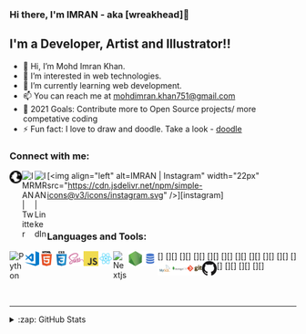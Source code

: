 ### Hi there, I'm IMRAN - aka [wreakhead]👋

## I'm a Developer, Artist and Illustrator!!

- 👋 Hi, I’m Mohd Imran Khan.
- 👀 I’m interested in web technologies.
- 🌱 I’m currently learning web development.
- 📫 You can reach me at mohdimran.khan751@gmail.com
- 🥅 2021 Goals: Contribute more to Open Source projects/ more competative coding
- ⚡ Fun fact: I love to draw and doodle. Take a look - [doodle]

### Connect with me:

[<img align="left" alt="webportfolio-nextjs.vercel.app/" width="22px" src="https://raw.githubusercontent.com/iconic/open-iconic/master/svg/globe.svg" />][website]

<!-- [<img align="left" alt=" | YouTube" width="22px" src="https://cdn.jsdelivr.net/npm/simple-icons@v3/icons/youtube.svg" />][youtube] -->

[<img align="left" alt="IMRAN | Twitter" width="22px" src="https://cdn.jsdelivr.net/npm/simple-icons@v3/icons/twitter.svg" />][twitter]
[<img align="left" alt="IMRAN | LinkedIn" width="22px" src="https://cdn.jsdelivr.net/npm/simple-icons@v3/icons/linkedin.svg" />][linkedin]
[<img align="left" alt=IMRAN | Instagram" width="22px" src="https://cdn.jsdelivr.net/npm/simple-icons@v3/icons/instagram.svg" />][instagram]

<br />

### Languages and Tools:

[<img align="left" alt="Python" width="26px" src="https://cdn4.iconfinder.com/data/icons/logos-and-brands/512/267_Python_logo-512.png" />]
[<img align="left" alt="Visual Studio Code" width="26px" src="https://raw.githubusercontent.com/github/explore/80688e429a7d4ef2fca1e82350fe8e3517d3494d/topics/visual-studio-code/visual-studio-code.png" />][]
[<img align="left" alt="HTML5" width="26px" src="https://raw.githubusercontent.com/github/explore/80688e429a7d4ef2fca1e82350fe8e3517d3494d/topics/html/html.png" />][]
[<img align="left" alt="CSS3" width="26px" src="https://raw.githubusercontent.com/github/explore/80688e429a7d4ef2fca1e82350fe8e3517d3494d/topics/css/css.png" />][]
[<img align="left" alt="Sass" width="26px" src="https://raw.githubusercontent.com/github/explore/80688e429a7d4ef2fca1e82350fe8e3517d3494d/topics/sass/sass.png" />][]
[<img align="left" alt="JavaScript" width="26px" src="https://raw.githubusercontent.com/github/explore/80688e429a7d4ef2fca1e82350fe8e3517d3494d/topics/javascript/javascript.png" />][]
[<img align="left" alt="React" width="26px" src="https://raw.githubusercontent.com/github/explore/80688e429a7d4ef2fca1e82350fe8e3517d3494d/topics/react/react.png" />][]
[<img align="left" alt="Nextjs" width="26px" src="https://cdn.auth0.com/blog/logos/nextjs-logo.png" />][]
[<img align="left" alt="Node.js" width="26px" src="https://raw.githubusercontent.com/github/explore/80688e429a7d4ef2fca1e82350fe8e3517d3494d/topics/nodejs/nodejs.png" />][]
[<img align="left" alt="SQL" width="26px" src="https://raw.githubusercontent.com/github/explore/80688e429a7d4ef2fca1e82350fe8e3517d3494d/topics/sql/sql.png" />][]
[<img align="left" alt="MySQL" width="26px" src="https://raw.githubusercontent.com/github/explore/80688e429a7d4ef2fca1e82350fe8e3517d3494d/topics/mysql/mysql.png" />][]
[<img align="left" alt="MongoDB" width="26px" src="https://raw.githubusercontent.com/github/explore/80688e429a7d4ef2fca1e82350fe8e3517d3494d/topics/mongodb/mongodb.png" />][]
[<img align="left" alt="Git" width="26px" src="https://raw.githubusercontent.com/github/explore/80688e429a7d4ef2fca1e82350fe8e3517d3494d/topics/git/git.png" />][]
[<img align="left" alt="GitHub" width="26px" src="https://raw.githubusercontent.com/github/explore/78df643247d429f6cc873026c0622819ad797942/topics/github/github.png" />][]

<br />
<br />

---

<details>
  <summary>:zap: GitHub Stats</summary>

  <!-- <img align="left" alt="wreakhead's GitHub Stats" src="https://github-readme-stats.codestackr.vercel.app/api?username=codeSTACKr&show_icons=true&hide_border=true" /> -->

</details>

[website]: https://webportfolio-nextjs.vercel.app/
[twitter]: https://twitter.com/Imran88466564

[youtube]:
[instagram]:
[doodle]:https://www.instagram.com/old.notepad/
[linkedin]: https://www.linkedin.com/in/mohd-imran-khan-55045a153
